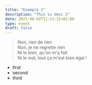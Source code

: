 ```yaml
---
title: "Example 2"
description: "This is desc 2"
date: 2021-08-02T11:11:11+01:00
type: event
draft: false
---
```


> Non, rien de rien  
> Non, je ne regrette rien  
> Ni le bien, qu'on m'a fait  
> Ni le mal, tout ça m'est bien égal !

- first
- second
- third
